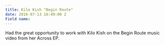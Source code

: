 ```yaml
---
title: Kilo Kish "Begin Route"
date: 2016-07-13 16:49:00 Z
Field name: 
---
```


Had the great opportunity to work with Kilo Kish on the Begin Route music video from her Across EP.